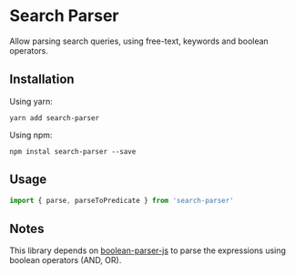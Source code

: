 # Search Parser

Allow parsing search queries, using free-text, keywords and boolean operators.

## Installation

Using yarn:

```shell
yarn add search-parser
```

Using npm: 
```shell 
npm instal search-parser --save
```

## Usage

```javascript
import { parse, parseToPredicate } from 'search-parser'
```


## Notes
This library depends on [boolean-parser-js](https://github.com/riichard/boolean-parser-js) to parse the expressions using boolean operators (AND, OR).
